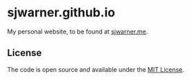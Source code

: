 # sjwarner.github.io 

My personal website, to be found at [sjwarner.me](sjwarner.me).

## License

The code is open source and available under the [MIT License](LICENSE.md).
